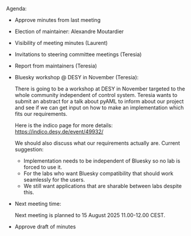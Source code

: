 Agenda:

- Approve minutes from last meeting

- Election of maintainer: Alexandre Moutardier

- Visibility of meeting minutes (Laurent)

- Invitations to steering committee meetings (Teresia)

- Report from maintainers (Teresia)

- Bluesky workshop @ DESY in November (Teresia):

  There is going to be a workshop at DESY in November targeted to the whole community independent of control system. Teresia wants to submit an abstract for a talk about pyAML to inform about our project and see if we can get input on how to make an implementation which fits our requirements.

  Here is the indico page for more details:
  https://indico.desy.de/event/49932/

  We should also discuss what our requirements actually are. Current suggestion:
  - Implementation needs to be independent of Bluesky so no lab is forced to use it.
  - For the labs who want Bluesky compatibility that should work seamlessly for the users.
  - We still want applications that are sharable between labs despite this.

- Next meeting time:

  Next meeting is planned to 15 August 2025 11.00-12.00 CEST.
  
- Approve draft of minutes
